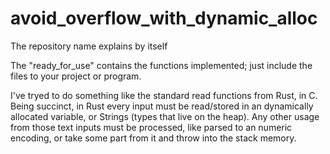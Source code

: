 # avoid_overflow_with_dynamic_alloc
The repository name explains by itself

The "ready_for_use" contains the functions implemented; just include the files to your project or program.

I've tryed to do something like the standard read functions from Rust, in C.
Being succinct, in Rust every input must be read/stored in an dynamically allocated variable, or Strings (types that live on the heap).
Any other usage from those text inputs must be processed, like parsed to an numeric encoding, or take some part from it and throw into the stack memory.

